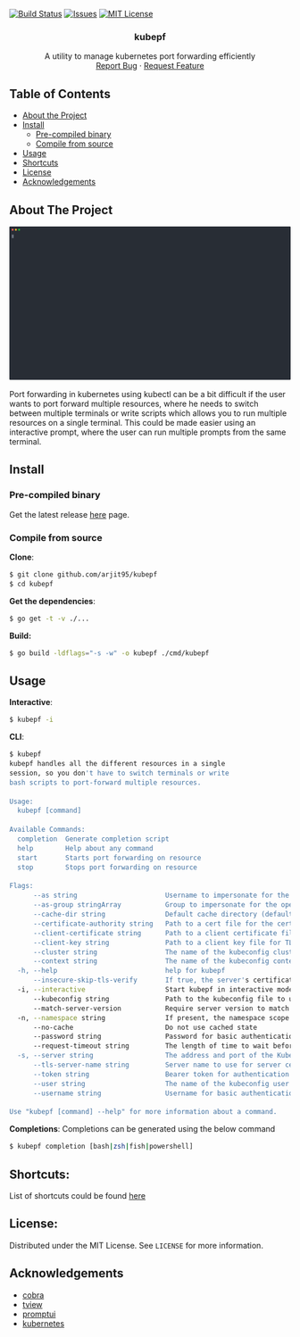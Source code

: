[![Build Status][build-shield]][build-url]
[![Issues][issues-shield]][issues-url]
[![MIT License][license-shield]][license-url]

<p align="center">
  <h3 align="center">kubepf</h3>
  <p align="center">A utility to manage kubernetes port forwarding efficiently
  <br>
    <a href="https://github.com/arjit95/kubepf/issues">Report Bug</a>
  ·
  <a href="https://github.com/arjit95/kubepf/issues">Request Feature</a>
  </p>
</p>

## Table of Contents
* [About the Project](#about-the-project)
* [Install](#install)
  * [Pre-compiled binary](#pre-compiled-binary)
  * [Compile from source](#compile-from-source)
* [Usage](#usage)
* [Shortcuts](#shortcuts)
* [License](#license)
* [Acknowledgements](#acknowledgements)

## About The Project
![kubepf screenshot](_images/screenshot.svg)

Port forwarding in kubernetes using kubectl can be a bit difficult if the user wants to port forward multiple resources, where he needs to switch between multiple terminals or write scripts which allows you to run multiple resources on a single terminal. This could be made easier using an interactive prompt, where the user can run multiple prompts from the same terminal.

## Install

### Pre-compiled binary
Get the latest release [here](https://github.com/arjit95/kubepf/releases) page.

### Compile from source
__Clone__:
```bash
$ git clone github.com/arjit95/kubepf
$ cd kubepf
```
__Get the dependencies__:
```bash
$ go get -t -v ./...
```

__Build:__
```bash
$ go build -ldflags="-s -w" -o kubepf ./cmd/kubepf
```

## Usage

__Interactive__:
```bash
$ kubepf -i
```

__CLI__:
```bash
$ kubepf
kubepf handles all the different resources in a single
session, so you don't have to switch terminals or write
bash scripts to port-forward multiple resources.

Usage:
  kubepf [command]

Available Commands:
  completion  Generate completion script
  help        Help about any command
  start       Starts port forwarding on resource
  stop        Stops port forwarding on resource

Flags:
      --as string                      Username to impersonate for the operation
      --as-group stringArray           Group to impersonate for the operation, this flag can be repeated to specify multiple groups.
      --cache-dir string               Default cache directory (default "/home/arjit/.kube/cache")
      --certificate-authority string   Path to a cert file for the certificate authority
      --client-certificate string      Path to a client certificate file for TLS
      --client-key string              Path to a client key file for TLS
      --cluster string                 The name of the kubeconfig cluster to use
      --context string                 The name of the kubeconfig context to use
  -h, --help                           help for kubepf
      --insecure-skip-tls-verify       If true, the server's certificate will not be checked for validity. This will make your HTTPS connections insecure
  -i, --interactive                    Start kubepf in interactive mode
      --kubeconfig string              Path to the kubeconfig file to use for CLI requests.
      --match-server-version           Require server version to match client version
  -n, --namespace string               If present, the namespace scope for this CLI request
      --no-cache                       Do not use cached state
      --password string                Password for basic authentication to the API server
      --request-timeout string         The length of time to wait before giving up on a single server request. Non-zero values should contain a corresponding time unit (e.g. 1s, 2m, 3h). A value of zero means don't timeout requests. (default "0")
  -s, --server string                  The address and port of the Kubernetes API server
      --tls-server-name string         Server name to use for server certificate validation. If it is not provided, the hostname used to contact the server is used
      --token string                   Bearer token for authentication to the API server
      --user string                    The name of the kubeconfig user to use
      --username string                Username for basic authentication to the API server

Use "kubepf [command] --help" for more information about a command.
```

__Completions__:
Completions can be generated using the below command
```bash
$ kubepf completion [bash|zsh|fish|powershell]
```

## Shortcuts:
List of shortcuts could be found [here](https://github.com/arjit95/cobi#shortcuts) 

## License:
Distributed under the MIT License. See `LICENSE` for more information.

## Acknowledgements
- [cobra](https://github.com/spf13/cobra)
- [tview](https://github.com/rivo/tview)
- [promptui](https://github.com/manifoldco/promptui)
- [kubernetes](https://github.com/kubernetes/kubernetes)


[build-shield]: https://travis-ci.com/arjit95/kubepf.svg?branch=main
[build-url]: https://travis-ci.com/arjit95/kubepf
[issues-shield]: https://img.shields.io/github/issues/arjit95/kubepf.svg
[issues-url]: https://github.com/arjit95/kubepf/issues
[license-shield]: https://img.shields.io/github/license/arjit95/kubepf.svg
[license-url]: https://github.com/arjit95/kubepf/blob/main/LICENSE